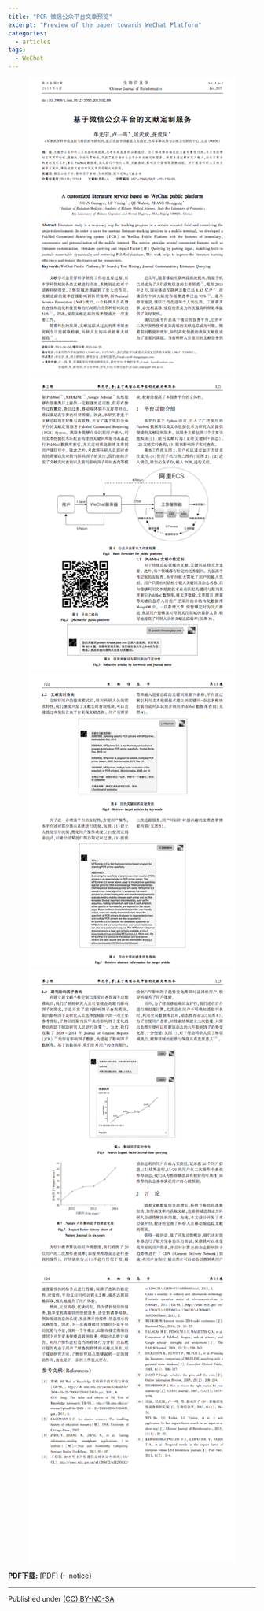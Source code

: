 ```yaml
---
title: "PCR 微信公众平台文章预览"
excerpt: "Preview of the paper towards WeChat Platform"
categories:
  - articles
tags:
  - WeChat
---
```


<figure >
<img src="/download/wechat_0.png" alt="image">
<img src="/download/wechat_1.png" alt="image">
<img src="/download/wechat_2.png" alt="image">
<img src="/download/wechat_3.png" alt="image">
<img src="/download/wechat_4.png" alt="image">
</figure>




**PDF下载:** [[PDF]](/download/WechatPlatform.pdf)
{: .notice}

---
Published under <a rel="license" href="http://creativecommons.org/licenses/by-nc-sa/3.0/">(CC) BY-NC-SA </a>
